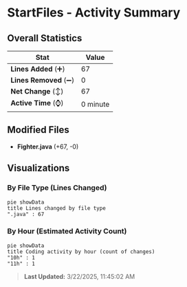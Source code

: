 # StartFiles - Activity Summary 

## Overall Statistics

| Stat                   | Value                                                             |
| ---------------------- | ----------------------------------------------------------------- |
| **Lines Added** (➕)   | 67                                          |
| **Lines Removed** (➖) | 0                                        |
| **Net Change** (↕)    | 67                |
| **Active Time** (⌚)   | 0 minute |


## Modified Files
- **Fighter.java** (+67, -0)

## Visualizations

### By File Type (Lines Changed)

```mermaid
pie showData
title Lines changed by file type
".java" : 67
```

### By Hour (Estimated Activity Count)

```mermaid
pie showData
title Coding activity by hour (count of changes)
"10h" : 1
"11h" : 1
```


> **Last Updated:** 3/22/2025, 11:45:02 AM